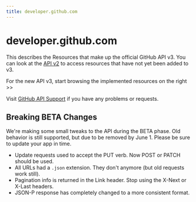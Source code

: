 ```yaml
---
title: developer.github.com
---
```


# developer.github.com

This describes the Resources that make up the official GitHub API v3.
You can look at the [API v2](http://develop.github.com/) to access
resources that have not yet been added to v3.

For the new API v3, start browsing the implemented resources on the
right >>

Visit [GitHub API
Support](http://support.github.com/discussions/api) if you
have any problems or requests.

## Breaking BETA Changes

We're making some small tweaks to the API during the BETA phase.  Old
behavior is still supported, but due to be removed by June 1.  Please be
sure to update your app in time.

* Update requests used to accept the PUT verb.  Now POST or PATCH should
  be used.
* All URLs had a `.json` extension.  They don't anymore (but old
  requests work still).
* Pagination info is returned in the Link header.  Stop using the X-Next
  or X-Last headers.
* JSON-P response has completely changed to a more consistent format.
